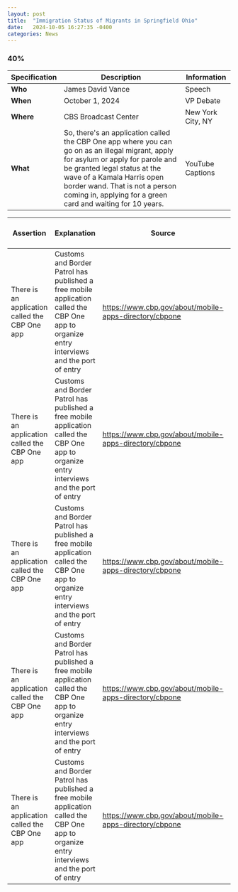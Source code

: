 ```yaml
---
layout: post
title:  "Immigration Status of Migrants in Springfield Ohio"
date:   2024-10-05 16:27:35 -0400
categories: News
---
```


### 40%



| Specification | Description | Information |
| ----------- | ----------- | ----------- |
| **Who** | James David Vance | Speech |
| **When** | October 1, 2024 | VP Debate |
| **Where** | CBS Broadcast Center | New York City, NY |
| **What** | So, there's an application called the CBP One app where you can go on as an illegal migrant, apply for asylum or apply for parole and be granted legal status at the wave of a Kamala Harris open border wand. That is not a person coming in, applying for a green card and waiting for 10 years. | YouTube Captions |

| Assertion | Explanation | Source | True or False |
| ----------- | ----------- | ----------- | ----------- |
| There is an application called the CBP One app | Customs and Border Patrol has published a free mobile application called the CBP One app to organize entry interviews and the port of entry | https://www.cbp.gov/about/mobile-apps-directory/cbpone | True |
| There is an application called the CBP One app | Customs and Border Patrol has published a free mobile application called the CBP One app to organize entry interviews and the port of entry | https://www.cbp.gov/about/mobile-apps-directory/cbpone | True |
| There is an application called the CBP One app | Customs and Border Patrol has published a free mobile application called the CBP One app to organize entry interviews and the port of entry | https://www.cbp.gov/about/mobile-apps-directory/cbpone | True |
| There is an application called the CBP One app | Customs and Border Patrol has published a free mobile application called the CBP One app to organize entry interviews and the port of entry | https://www.cbp.gov/about/mobile-apps-directory/cbpone | True |
| There is an application called the CBP One app | Customs and Border Patrol has published a free mobile application called the CBP One app to organize entry interviews and the port of entry | https://www.cbp.gov/about/mobile-apps-directory/cbpone | True |
